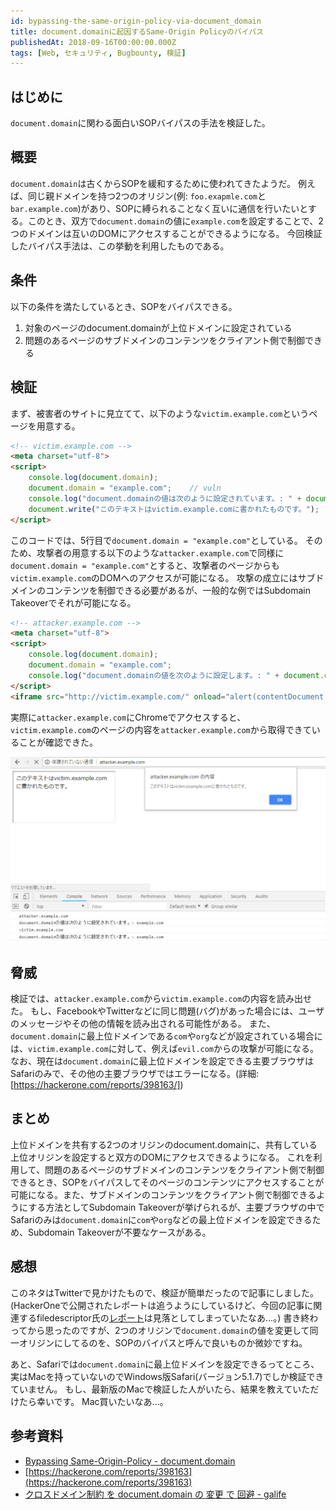 ```yaml
---
id: bypassing-the-same-origin-policy-via-document_domain
title: document.domainに起因するSame-Origin Policyのバイパス
publishedAt: 2018-09-16T00:00:00.000Z
tags: [Web, セキュリティ, Bugbounty, 検証]
---
```


## はじめに

`document.domain`に関わる面白いSOPバイパスの手法を検証した。

## 概要

`document.domain`は古くからSOPを緩和するために使われてきたようだ。
例えば、同じ親ドメインを持つ2つのオリジン(例: `foo.exapmle.com`と`bar.example.com`)があり、SOPに縛られることなく互いに通信を行いたいとする。このとき、双方で`document.domain`の値に`example.com`を設定することで、2つのドメインは互いのDOMにアクセスすることができるようになる。
今回検証したバイパス手法は、この挙動を利用したものである。

## 条件

以下の条件を満たしているとき、SOPをバイパスできる。

1. 対象のページのdocument.domainが上位ドメインに設定されている
2. 問題のあるページのサブドメインのコンテンツをクライアント側で制御できる

## 検証

まず、被害者のサイトに見立てて、以下のような`victim.example.com`というページを用意する。

```html
<!-- victim.example.com -->
<meta charset="utf-8">
<script>
    console.log(document.domain);
    document.domain = "example.com";    // vuln
    console.log("document.domainの値は次のように設定されています。: " + document.domain);
    document.write("このテキストはvictim.example.comに書かれたものです。");
</script>
```

このコードでは、5行目で`document.domain = "example.com"`としている。
そのため、攻撃者の用意する以下のような`attacker.example.com`で同様に`document.domain = "example.com"`とすると、攻撃者のページからも`victim.example.com`のDOMへのアクセスが可能になる。
攻撃の成立にはサブドメインのコンテンツを制御できる必要があるが、一般的な例ではSubdomain Takeoverでそれが可能になる。

```html
<!-- attacker.example.com -->
<meta charset="utf-8">
<script>
    console.log(document.domain);
    document.domain = "example.com";
    console.log("document.domainの値を次のように設定します。: " + document.domain);
</script>
<iframe src="http://victim.example.com/" onload="alert(contentDocument.body.innerHTML)"></iframe>
```

実際に`attacker.example.com`にChromeでアクセスすると、`victim.example.com`のページの内容を`attacker.example.com`から取得できていることが確認できた。

![attacker.example.comにアクセスした際の画面](img/bypassing-the-same-origin-policy-via-document_domain/the_result_of_accessing_attacker_example_com.png)

## 脅威

検証では、`attacker.example.com`から`victim.example.com`の内容を読み出せた。
もし、FacebookやTwitterなどに同じ問題(バグ)があった場合には、ユーザのメッセージやその他の情報を読み出される可能性がある。
また、`document.domain`に最上位ドメインである`com`や`org`などが設定されている場合には、`victim.example.com`に対して、例えば`evil.com`からの攻撃が可能になる。なお、現在は`document.domain`に最上位ドメインを設定できる主要ブラウザはSafariのみで、その他の主要ブラウザではエラーになる。(詳細: [https://hackerone.com/reports/398163/])

## まとめ

上位ドメインを共有する2つのオリジンのdocument.domainに、共有している上位オリジンを設定すると双方のDOMにアクセスできるようになる。
これを利用して、問題のあるページのサブドメインのコンテンツをクライアント側で制御できるとき、SOPをバイパスしてそのページのコンテンツにアクセスすることが可能になる。また、サブドメインのコンテンツをクライアント側で制御できるようにする方法としてSubdomain Takeoverが挙げられるが、主要ブラウザの中でSafariのみは`document.domain`に`com`や`org`などの最上位ドメインを設定できるため、Subdomain Takeoverが不要なケースがある。

## 感想

このネタはTwitterで見かけたもので、検証が簡単だったので記事にしました。
(HackerOneで公開されたレポートは追うようにしているけど、今回の記事に関連するfiledescriptor氏の[レポート](https://hackerone.com/reports/398163)は見落としてしまっていたなあ...。)
書き終わってから思ったのですが、2つのオリジンで`document.domain`の値を変更して同一オリジンにしてるのを、SOPのバイパスと呼んで良いものか微妙ですね。

あと、Safariでは`document.domain`に最上位ドメインを設定できるってところ、実はMacを持っていないのでWindows版Safari(バージョン5.1.7)でしか検証できていません。
もし、最新版のMacで検証した人がいたら、結果を教えていただけたら幸いです。
Mac買いたいなあ...。

## 参考資料

- [Bypassing Same-Origin-Policy - document.domain](https://www.aa7ifs.com/bypassing-same-origin-policy-using-document-domain/)
- [https://hackerone.com/reports/398163](https://hackerone.com/reports/398163)
- [クロスドメイン制約 を document.domain の 変更 で 回避 - galife](https://garafu.blogspot.com/2013/09/documentdomain.html)
